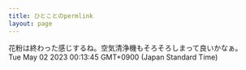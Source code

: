 ```yaml
---
title: ひとことのpermlink
layout: page
---
```

<div class="box" dt="1682954025346">
  花粉は終わった感じするね。空気清浄機もそろそろしまって良いかなぁ。
  <div class="content is-small">Tue May 02 2023 00:13:45 GMT+0900 (Japan Standard Time)</div>
</div>